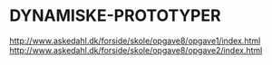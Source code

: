 # DYNAMISKE-PROTOTYPER
http://www.askedahl.dk/forside/skole/opgave8/opgave1/index.html
http://www.askedahl.dk/forside/skole/opgave8/opgave2/index.html
